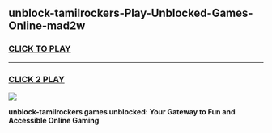 
## unblock-tamilrockers-Play-Unblocked-Games-Online-mad2w
<h3>
<a href="https://premium76.site?title=unblock-tamilrockers&ref=25A">CLICK TO PLAY</a></h3>
<hr>

<h3>
<a href="https://premium76.site?title=unblock-tamilrockers&ref=25A">CLICK 2 PLAY</a>
  
</h3>

<a href="https://premium76.site?title=unblock-tamilrockers&ref=25A"><img src="https://clearcache.store/games.png"></a>


**unblock-tamilrockers games unblocked: Your Gateway to Fun and Accessible Online Gaming**
